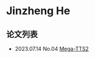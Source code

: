 # Jinzheng He

## 论文列表

- 2023.07.14 No.04 [Mega-TTS2](../Models/Speech_LLM/2023.07.14_Mega-TTS2.md)